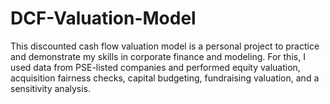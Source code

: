 # DCF-Valuation-Model
This discounted cash flow valuation model is a personal project to practice and demonstrate my skills in corporate finance and modeling. For this, I used data from PSE-listed companies and performed equity valuation, acquisition fairness checks, capital budgeting, fundraising valuation, and a sensitivity analysis. 
